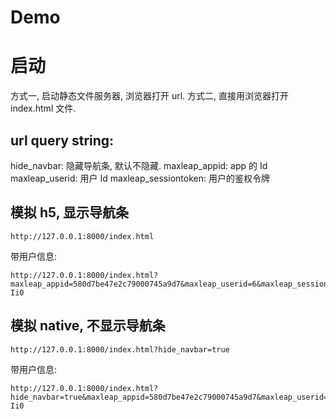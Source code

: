 # Demo

# 启动
方式一, 启动静态文件服务器, 浏览器打开 url. 
方式二, 直接用浏览器打开 index.html 文件.

## url query string:
hide_navbar: 隐藏导航条, 默认不隐藏.
maxleap_appid: app 的 Id
maxleap_userid: 用户 Id
maxleap_sessiontoken: 用户的鉴权令牌

## 模拟 h5, 显示导航条
```
http://127.0.0.1:8000/index.html
```
带用户信息:
```
http://127.0.0.1:8000/index.html?maxleap_appid=580d7be47e2c79000745a9d7&maxleap_userid=6&maxleap_sessiontoken=FXSt__ovRv9y2NKup2Pd8PmnidiEsEd1h48n9le-Ii0
```

## 模拟 native, 不显示导航条
```
http://127.0.0.1:8000/index.html?hide_navbar=true
```
带用户信息:
```
http://127.0.0.1:8000/index.html?hide_navbar=true&maxleap_appid=580d7be47e2c79000745a9d7&maxleap_userid=6&maxleap_sessiontoken=FXSt__ovRv9y2NKup2Pd8PmnidiEsEd1h48n9le-Ii0
```

